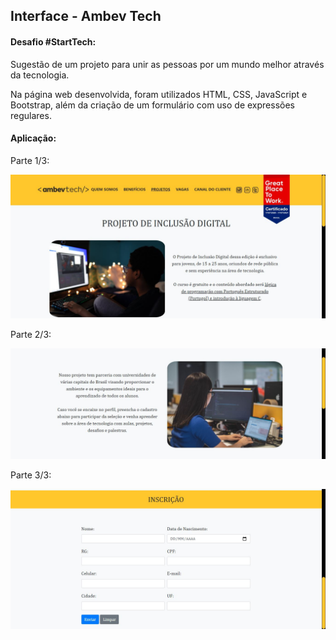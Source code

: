<h2>Interface - Ambev Tech</h2>


<h4>Desafio  #StartTech:</h4>

Sugestão de um projeto para unir as pessoas por um mundo melhor através da tecnologia.

Na página web desenvolvida, foram utilizados HTML, CSS, JavaScript e Bootstrap, além da criação de um formulário com uso de expressões regulares.

<h4>Aplicação:</h4>

<p>Parte 1/3:</p>

![image](./img/site1.JPG)



<p>Parte 2/3:</p>

![image](./img/site2.JPG)



<p>Parte 3/3:</p>

![image](./img/site3.JPG)

